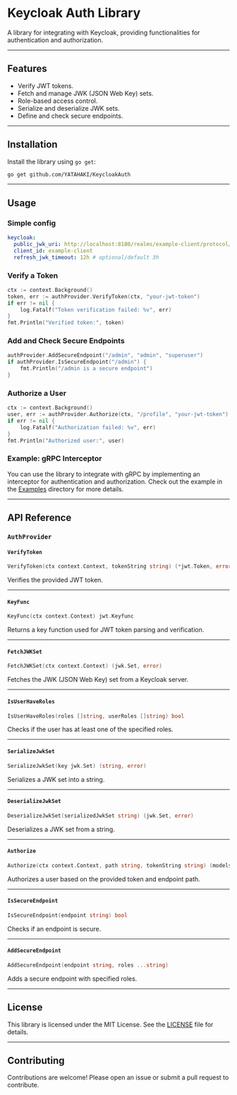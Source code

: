 # Keycloak Auth Library

A library for integrating with Keycloak, providing functionalities for authentication and authorization.

---

## Features

- Verify JWT tokens.
- Fetch and manage JWK (JSON Web Key) sets.
- Role-based access control.
- Serialize and deserialize JWK sets.
- Define and check secure endpoints.

---

## Installation

Install the library using `go get`:

```bash
go get github.com/YATAHAKI/KeycloakAuth
```

---

## Usage

### Simple config
```yaml
keycloak:
  public_jwk_uri: http://localhost:8180/realms/example-client/protocol/openid-connect/certs
  client_id: example-client
  refresh_jwk_timeout: 12h # optional/default 3h
```

### Verify a Token

```go
ctx := context.Background()
token, err := authProvider.VerifyToken(ctx, "your-jwt-token")
if err != nil {
    log.Fatalf("Token verification failed: %v", err)
}
fmt.Println("Verified token:", token)
```

### Add and Check Secure Endpoints

```go
authProvider.AddSecureEndpoint("/admin", "admin", "superuser")
if authProvider.IsSecureEndpoint("/admin") {
    fmt.Println("/admin is a secure endpoint")
}
```

### Authorize a User

```go
ctx := context.Background()
user, err := authProvider.Authorize(ctx, "/profile", "your-jwt-token")
if err != nil {
    log.Fatalf("Authorization failed: %v", err)
}
fmt.Println("Authorized user:", user)
```

### Example: gRPC Interceptor

You can use the library to integrate with gRPC by implementing an interceptor for authentication and authorization. Check out the example in the [Examples](./examples) directory for more details.

---

## API Reference

### `AuthProvider`

#### `VerifyToken`
```go
VerifyToken(ctx context.Context, tokenString string) (*jwt.Token, error)
```
Verifies the provided JWT token.

---

#### `KeyFunc`
```go
KeyFunc(ctx context.Context) jwt.Keyfunc
```
Returns a key function used for JWT token parsing and verification.

---

#### `FetchJWKSet`
```go
FetchJWKSet(ctx context.Context) (jwk.Set, error)
```
Fetches the JWK (JSON Web Key) set from a Keycloak server.

---

#### `IsUserHaveRoles`
```go
IsUserHaveRoles(roles []string, userRoles []string) bool
```
Checks if the user has at least one of the specified roles.

---

#### `SerializeJwkSet`
```go
SerializeJwkSet(key jwk.Set) (string, error)
```
Serializes a JWK set into a string.

---

#### `DeserializeJwkSet`
```go
DeserializeJwkSet(serializedJwkSet string) (jwk.Set, error)
```
Deserializes a JWK set from a string.

---

#### `Authorize`
```go
Authorize(ctx context.Context, path string, tokenString string) (models.User, error)
```
Authorizes a user based on the provided token and endpoint path.

---

#### `IsSecureEndpoint`
```go
IsSecureEndpoint(endpoint string) bool
```
Checks if an endpoint is secure.

---

#### `AddSecureEndpoint`
```go
AddSecureEndpoint(endpoint string, roles ...string)
```
Adds a secure endpoint with specified roles.

---

## License

This library is licensed under the MIT License. See the [LICENSE](./LICENSE) file for details.

---

## Contributing

Contributions are welcome! Please open an issue or submit a pull request to contribute.


